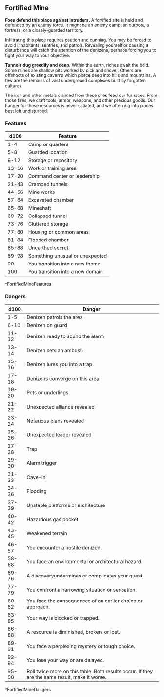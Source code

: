 ## Fortified Mine
**Foes defend this place against intruders.** A fortified site is held and defended by an enemy force. It might be an enemy camp, an outpost, a fortress, or a closely-guarded territory.

Infiltrating this place requires caution and cunning. You may be forced to avoid inhabitants, sentries, and patrols. Revealing yourself or causing a disturbance will catch the attention of the denizens, perhaps forcing you to fight your way to your objective.

**Tunnels dug greedily and deep.** Within the earth, riches await the bold. Some mines are shallow pits worked by pick and shovel. Others are offshoots of existing caverns which pierce deep into hills and mountains. A few are the remains of vast underground complexes built by forgotten cultures.

The iron and other metals claimed from these sites feed our furnaces. From those fires, we craft tools, armor, weapons, and other precious goods. Our hunger for these resources is never satiated, and we often dig into places best left undisturbed.

### Features
| d100  | Feature  |
|-------|----------|
| 1-4 | Camp or quarters  |
| 5-8 | Guarded location  |
| 9-12 | Storage or repository  |
| 13-16 | Work or training area  |
| 17-20 | Command center or leadership  |
| 21-43 | Cramped tunnels  |
| 44-56 | Mine works  |
| 57-64 | Excavated chamber  |
| 65-68 | Mineshaft  |
| 69-72 | Collapsed tunnel  |
| 73-76 | Cluttered storage  |
| 77-80 | Housing or common areas  |
| 81-84 | Flooded chamber  |
| 85-88 | Unearthed secret  |
| 89-98 | Something unusual or unexpected  |
| 99 | You transition into a new theme  |
| 100 | You transition into a new domain  |
^FortifiedMineFeatures

### Dangers
| d100  | Danger  |
|-------|----------|
| 1-5 | Denizen patrols the area  |
| 6-10 | Denizen on guard  |
| 11-12 | Denizen ready to sound the alarm  |
| 13-14 | Denizen sets an ambush  |
| 15-16 | Denizen lures you into a trap  |
| 17-18 | Denizens converge on this area  |
| 19-20 | Pets or underlings  |
| 21-22 | Unexpected alliance revealed  |
| 23-24 | Nefarious plans revealed  |
| 25-26 | Unexpected leader revealed  |
| 27-28 | Trap  |
| 29-30 | Alarm trigger  |
| 31-33 | Cave-in  |
| 34-36 | Flooding  |
| 37-39 | Unstable platforms or architecture  |
| 40-42 | Hazardous gas pocket  |
| 43-45 | Weakened terrain  |
| 46-57 | You encounter a hostile denizen.
| 58-68 | You face an environmental or architectural hazard.
| 69-76 | A discoveryundermines or complicates your quest.
| 77-79 | You confront a harrowing situation or sensation.
| 80-82 | You face the consequences of an earlier choice or approach.
| 83-85 | Your way is blocked or trapped.
| 86-88 | A resource is diminished, broken, or lost.
| 89-91 | You face a perplexing mystery or tough choice.
| 92-94 | You lose your way or are delayed.
| 95-00 | Roll twice more on this table. Both results occur. If they are the same result, make it worse.
^FortifiedMineDangers

